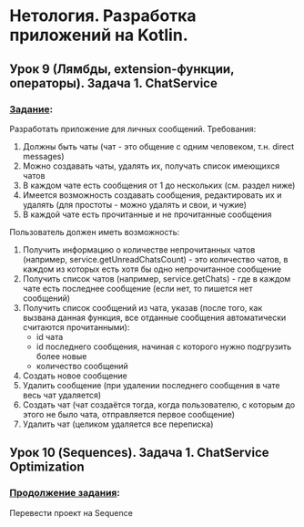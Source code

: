 # Нетология. Разработка приложений на Kotlin. 

## Урок 9 (Лямбды, extension-функции, операторы). Задача 1. ChatService

### [Задание](https://github.com/netology-code/kt-homeworks/tree/master/09_lambda):

Разработать приложение для личных сообщений. Требования:

1. Должны быть чаты (чат - это общение с одним человеком, т.н. direct messages)
2. Можно создавать чаты, удалять их, получать список имеющихся чатов
3. В каждом чате есть сообщения от 1 до нескольких (см. раздел ниже)
4. Имеется возможность создавать сообщения, редактировать их и удалять (для простоты - можно удалять и свои, и чужие)
5. В каждой чате есть прочитанные и не прочитанные сообщения


Пользователь должен иметь возможность:

1. Получить информацию о количестве непрочитанных чатов (например, service.getUnreadChatsCount) - это количество чатов, в каждом из которых есть хотя бы одно непрочитанное сообщение
2. Получить список чатов (например, service.getChats) - где в каждом чате есть последнее сообщение (если нет, то пишется нет сообщений)
3. Получить список сообщений из чата, указав (после того, как вызвана данная функция, все отданные сообщения автоматически считаются прочитанными):
	- id чата
	- id последнего сообщения, начиная с которого нужно подгрузить более новые
	- количество сообщений
4. Создать новое сообщение
5. Удалить сообщение (при удалении последнего сообщения в чате весь чат удаляется)
6. Создать чат (чат создаётся тогда, когда пользователю, с которым до этого не было чата, отправляется первое сообщение)
7. Удалить чат (целиком удаляется все переписка)

## Урок 10 (Sequences). Задача 1. ChatService Optimization

### [Продолжение задания](https://github.com/netology-code/kt-homeworks/tree/master/10_sequences):

Перевести проект на Sequence